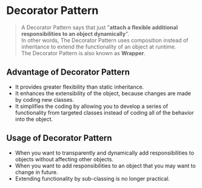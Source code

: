 # Decorator Pattern

>A Decorator Pattern says that just "**attach a flexible additional responsibilities to an object dynamically**".  
In other words, The Decorator Pattern uses composition instead of inheritance to extend the functionality of an object at runtime.  
The Decorator Pattern is also known as **Wrapper**.  

## Advantage of Decorator Pattern
* It provides greater flexibility than static inheritance.
* It enhances the extensibility of the object, because changes are made by coding new classes.
* It simplifies the coding by allowing you to develop a series of functionality from targeted classes instead of coding all of the behavior into the object.

## Usage of Decorator Pattern
* When you want to transparently and dynamically add responsibilities to objects without affecting other objects.
* When you want to add responsibilities to an object that you may want to change in future.
* Extending functionality by sub-classing is no longer practical.
